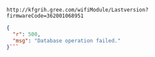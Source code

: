 `http://kfgrih.gree.com/wifiModule/Lastversion?firmwareCode=362001068951`

```json
{
  "r": 500,
  "msg": "Database operation failed."
}```